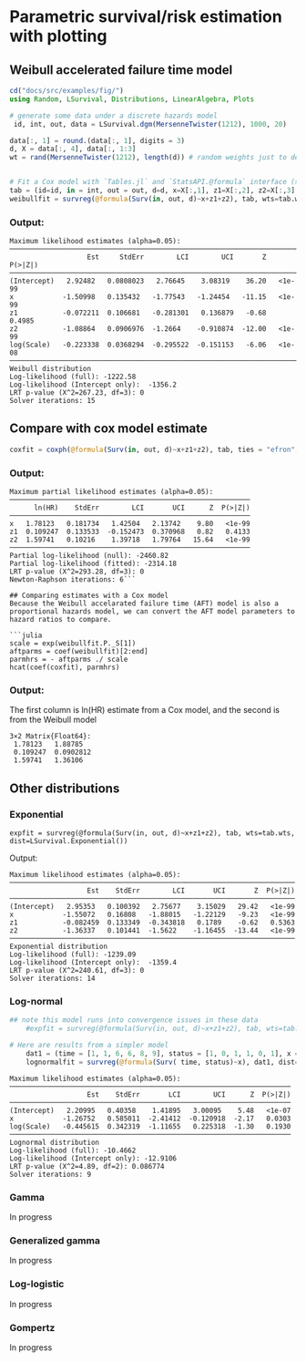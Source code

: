 # Parametric survival/risk estimation with plotting

## Weibull accelerated failure time model
```julia
cd("docs/src/examples/fig/")
using Random, LSurvival, Distributions, LinearAlgebra, Plots

# generate some data under a discrete hazards model
 id, int, out, data = LSurvival.dgm(MersenneTwister(1212), 1000, 20)

data[:, 1] = round.(data[:, 1], digits = 3)
d, X = data[:, 4], data[:, 1:3]
wt = rand(MersenneTwister(1212), length(d)) # random weights just to demonstrate usage


# Fit a Cox model with `Tables.jl` and `StatsAPI.@formula` interface (similar to GLM.jl)
tab = (id=id, in = int, out = out, d=d, x=X[:,1], z1=X[:,2], z2=X[:,3], wts=wt) # can also be a DataFrame from DataFrames.jl
weibullfit = survreg(@formula(Surv(in, out, d)~x+z1+z2), tab, wts=tab.wts, dist=LSurvival.Weibull())
```


### Output:

```output
Maximum likelihood estimates (alpha=0.05):
────────────────────────────────────────────────────────────────────────
                   Est     StdErr        LCI        UCI       Z  P(>|Z|)
────────────────────────────────────────────────────────────────────────
(Intercept)   2.92482   0.0808023   2.76645    3.08319    36.20   <1e-99
x            -1.50998   0.135432   -1.77543   -1.24454   -11.15   <1e-99
z1           -0.072211  0.106681   -0.281301   0.136879   -0.68   0.4985
z2           -1.08864   0.0906976  -1.2664    -0.910874  -12.00   <1e-99
log(Scale)   -0.223338  0.0368294  -0.295522  -0.151153   -6.06   <1e-08
────────────────────────────────────────────────────────────────────────
Weibull distribution
Log-likelihood (full): -1222.58
Log-likelihood (Intercept only):  -1356.2
LRT p-value (X^2=267.23, df=3): 0
Solver iterations: 15
```

## Compare with cox model estimate

```julia
coxfit = coxph(@formula(Surv(in, out, d)~x+z1+z2), tab, ties = "efron", wts = wt, id = ID.(tab.id))
```

### Output:

```output
Maximum partial likelihood estimates (alpha=0.05):
───────────────────────────────────────────────────────────
      ln(HR)    StdErr        LCI       UCI      Z  P(>|Z|)
───────────────────────────────────────────────────────────
x   1.78123   0.181734   1.42504   2.13742    9.80   <1e-99
z1  0.109247  0.133533  -0.152473  0.370968   0.82   0.4133
z2  1.59741   0.10216    1.39718   1.79764   15.64   <1e-99
───────────────────────────────────────────────────────────
Partial log-likelihood (null): -2460.82
Partial log-likelihood (fitted): -2314.18
LRT p-value (X^2=293.28, df=3): 0
Newton-Raphson iterations: 6```

## Comparing estimates with a Cox model
Because the Weibull accelarated failure time (AFT) model is also a proportional hazards model, we can convert the AFT model parameters to hazard ratios to compare.

```julia
scale = exp(weibullfit.P._S[1])
aftparms = coef(weibullfit)[2:end]
parmhrs = - aftparms ./ scale
hcat(coef(coxfit), parmhrs)
```
### Output:
The first column is ln(HR) estimate from a Cox model, and the second is from the Weibull model

```output
3×2 Matrix{Float64}:
 1.78123   1.88785
 0.109247  0.0902812
 1.59741   1.36106
```



## Other distributions


### Exponential
```
expfit = survreg(@formula(Surv(in, out, d)~x+z1+z2), tab, wts=tab.wts, dist=LSurvival.Exponential())
```
Output:

```output
Maximum likelihood estimates (alpha=0.05):
──────────────────────────────────────────────────────────────────────
                   Est    StdErr        LCI       UCI       Z  P(>|Z|)
──────────────────────────────────────────────────────────────────────
(Intercept)   2.95353   0.100392   2.75677    3.15029   29.42   <1e-99
x            -1.55072   0.16808   -1.88015   -1.22129   -9.23   <1e-99
z1           -0.082459  0.133349  -0.343818   0.1789    -0.62   0.5363
z2           -1.36337   0.101441  -1.5622    -1.16455  -13.44   <1e-99
──────────────────────────────────────────────────────────────────────
Exponential distribution
Log-likelihood (full): -1239.09
Log-likelihood (Intercept only):  -1359.4
LRT p-value (X^2=240.61, df=3): 0
Solver iterations: 14
```


### Log-normal
```julia
## note this model runs into convergence issues in these data
    #expfit = survreg(@formula(Surv(in, out, d)~x+z1+z2), tab, wts=tab.wts, dist=LSurvival.Lognormal())

# Here are results from a simpler model
    dat1 = (time = [1, 1, 6, 6, 8, 9], status = [1, 0, 1, 1, 0, 1], x = [1, 1, 1, 0, 0, 0])
    lognormalfit = survreg(@formula(Surv( time, status)~x), dat1, dist=LSurvival.Lognormal())
```
```output
Maximum likelihood estimates (alpha=0.05):
─────────────────────────────────────────────────────────────────────
                   Est    StdErr       LCI        UCI      Z  P(>|Z|)
─────────────────────────────────────────────────────────────────────
(Intercept)   2.20995   0.40358    1.41895   3.00095    5.48   <1e-07
x            -1.26752   0.585011  -2.41412  -0.120918  -2.17   0.0303
log(Scale)   -0.445615  0.342319  -1.11655   0.225318  -1.30   0.1930
─────────────────────────────────────────────────────────────────────
Lognormal distribution
Log-likelihood (full): -10.4662
Log-likelihood (Intercept only): -12.9106
LRT p-value (X^2=4.89, df=2): 0.086774
Solver iterations: 9
```


### Gamma
In progress

### Generalized gamma
In progress

### Log-logistic
In progress

### Gompertz
In progress